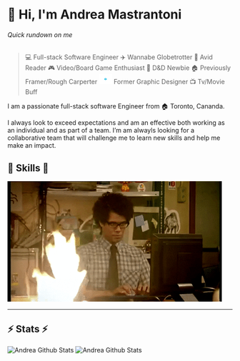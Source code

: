 # 👋 Hi, I'm Andrea Mastrantoni

###### Quick rundown on me
>   💻 Full-stack Software Engineer 
>    ✈️ Wannabe Globetrotter 
>   📖 Avid Reader
>   🎮 Video/Board Game Enthusiast
>   🎲 D&D Newbie
>   🏠 Previously Framer/Rough Carperter
>   <img src="https://github.com/andmast/andmast/blob/master/design.gif" width="29px"> Former Graphic Designer
>   📺 Tv/Movie Buff 

I am a passionate full-stack software Engineer from 🏠 Toronto, Cananda.

I always look to exceed expectations and am an effective both working as an individual and as part of a team. I’m am alwayls looking for a collaborative team that will challenge me to learn new skills and help me make an impact. 

##  🎉 Skills  🎉

<img src="https://github.com/andmast/andmast/blob/master/coder.gif">

___

## ⚡ Stats ⚡ 
![Andrea Github Stats](https://andmast-github-stats.vercel.app/api?username=andmast&show_icons=true&count_private=true&hide=contribs,issues,prs&theme=gruvbox)
![Andrea Github Stats](https://andmast-github-stats.vercel.app/api/top-langs/?username=andmast&hide=html&theme=gruvbox)

